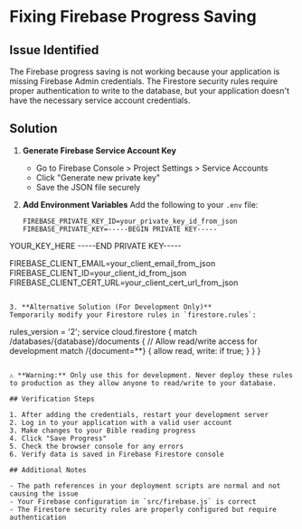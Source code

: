 # Fixing Firebase Progress Saving

## Issue Identified

The Firebase progress saving is not working because your application is missing Firebase Admin credentials. The Firestore security rules require proper authentication to write to the database, but your application doesn't have the necessary service account credentials.

## Solution

1. **Generate Firebase Service Account Key**
   - Go to Firebase Console > Project Settings > Service Accounts
   - Click "Generate new private key"
   - Save the JSON file securely

2. **Add Environment Variables**
   Add the following to your `.env` file:
   ```
   FIREBASE_PRIVATE_KEY_ID=your_private_key_id_from_json
   FIREBASE_PRIVATE_KEY=-----BEGIN PRIVATE KEY-----
YOUR_KEY_HERE
-----END PRIVATE KEY-----

   FIREBASE_CLIENT_EMAIL=your_client_email_from_json
   FIREBASE_CLIENT_ID=your_client_id_from_json
   FIREBASE_CLIENT_CERT_URL=your_client_cert_url_from_json
   ```

3. **Alternative Solution (For Development Only)**
   Temporarily modify your Firestore rules in `firestore.rules`:
   ```
   rules_version = '2';
   service cloud.firestore {
     match /databases/{database}/documents {
       // Allow read/write access for development
       match /{document=**} {
         allow read, write: if true;
       }
     }
   }
   ```
   
   ⚠️ **Warning:** Only use this for development. Never deploy these rules to production as they allow anyone to read/write to your database.

## Verification Steps

1. After adding the credentials, restart your development server
2. Log in to your application with a valid user account
3. Make changes to your Bible reading progress
4. Click "Save Progress"
5. Check the browser console for any errors
6. Verify data is saved in Firebase Firestore console

## Additional Notes

- The path references in your deployment scripts are normal and not causing the issue
- Your Firebase configuration in `src/firebase.js` is correct
- The Firestore security rules are properly configured but require authentication
